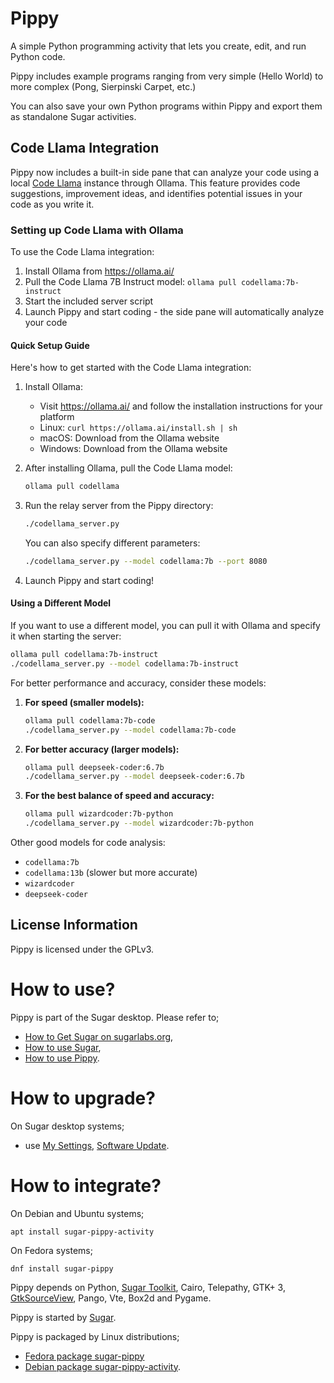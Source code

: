 # Pippy

A simple Python programming activity that lets you create, edit, and run Python code.

Pippy includes example programs ranging from very simple (Hello World) to more complex (Pong, Sierpinski Carpet, etc.) 

You can also save your own Python programs within Pippy and export them as standalone Sugar activities.

## Code Llama Integration

Pippy now includes a built-in side pane that can analyze your code using a local [Code Llama](https://github.com/facebookresearch/codellama) instance through Ollama. This feature provides code suggestions, improvement ideas, and identifies potential issues in your code as you write it.

### Setting up Code Llama with Ollama

To use the Code Llama integration:

1. Install Ollama from https://ollama.ai/
2. Pull the Code Llama 7B Instruct model: `ollama pull codellama:7b-instruct`
3. Start the included server script
4. Launch Pippy and start coding - the side pane will automatically analyze your code

#### Quick Setup Guide

Here's how to get started with the Code Llama integration:

1. Install Ollama:
   - Visit https://ollama.ai/ and follow the installation instructions for your platform
   - Linux: `curl https://ollama.ai/install.sh | sh`
   - macOS: Download from the Ollama website
   - Windows: Download from the Ollama website

2. After installing Ollama, pull the Code Llama model:
   ```bash
   ollama pull codellama
   ```

3. Run the relay server from the Pippy directory:
   ```bash
   ./codellama_server.py
   ```

   You can also specify different parameters:
   ```bash
   ./codellama_server.py --model codellama:7b --port 8080
   ```

4. Launch Pippy and start coding!

#### Using a Different Model

If you want to use a different model, you can pull it with Ollama and specify it when starting the server:

```bash
ollama pull codellama:7b-instruct
./codellama_server.py --model codellama:7b-instruct
```

For better performance and accuracy, consider these models:

1. **For speed (smaller models):**
   ```bash
   ollama pull codellama:7b-code
   ./codellama_server.py --model codellama:7b-code
   ```

2. **For better accuracy (larger models):**
   ```bash
   ollama pull deepseek-coder:6.7b
   ./codellama_server.py --model deepseek-coder:6.7b
   ```
   
3. **For the best balance of speed and accuracy:**
   ```bash
   ollama pull wizardcoder:7b-python
   ./codellama_server.py --model wizardcoder:7b-python
   ```

Other good models for code analysis:
- `codellama:7b`
- `codellama:13b` (slower but more accurate)
- `wizardcoder`
- `deepseek-coder`

## License Information

Pippy is licensed under the GPLv3.

How to use?
===========

Pippy is part of the Sugar desktop.  Please refer to;

* [How to Get Sugar on sugarlabs.org](https://sugarlabs.org/),
* [How to use Sugar](https://help.sugarlabs.org/),
* [How to use Pippy](https://help.sugarlabs.org/pippy.html).

How to upgrade?
===============

On Sugar desktop systems;
* use [My Settings](https://help.sugarlabs.org/my_settings.html), [Software Update](https://help.sugarlabs.org/my_settings.html#software-update).

How to integrate?
=================

On Debian and Ubuntu systems;

```
apt install sugar-pippy-activity
```

On Fedora systems;

```
dnf install sugar-pippy
```

Pippy depends on Python, [Sugar
Toolkit](https://github.com/sugarlabs/sugar-toolkit-gtk3), Cairo,
Telepathy, GTK+ 3,
[GtkSourceView](https://wiki.gnome.org/Projects/GtkSourceView), Pango,
Vte, Box2d and Pygame.

Pippy is started by [Sugar](https://github.com/sugarlabs/sugar).

Pippy is packaged by Linux distributions;
* [Fedora package sugar-pippy](https://src.fedoraproject.org/rpms/sugar-pippy)
* [Debian package sugar-pippy-activity](https://packages.debian.org/sugar-pippy-activity).


